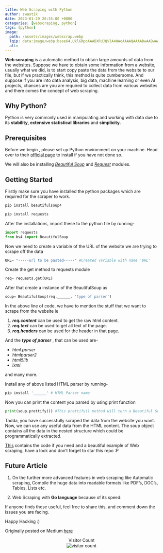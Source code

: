```yaml
---
title: Web Scraping with Python
author: swastik
date: 2023-01-29 20:55:00 +0800
categories: [webscraping, python]
tags: [python]
image:
  path: /assets/images/webscrap.webp
  lqip: data:image/webp;base64,UklGRpoAAABXRUJQVlA4WAoAAAAQAAAADwAABwAAQUxQSDIAAAARL0AmbZurmr57yyIiqE8oiG0bejIYEQTgqiDA9vqnsUSI6H+oAERp2HZ65qP/VIAWAFZQOCBCAAAA8AEAnQEqEAAIAAVAfCWkAALp8sF8rgRgAP7o9FDvMCkMde9PK7euH5M1m6VWoDXf2FkP3BqV0ZYbO6NA/VFIAAAA
  alt:
---
```


**Web scraping** is a automatic method to obtain large amounts of data from the websites. Suppose we have to obtain some information from a website, usually what we did, is to start copy paste the data from the website to our file, but if we practically think, this method is quite cumbersome. And suppose if you are into data analysis, big data, machine learning or even AI projects, chances are you are required to collect data from various websites and there comes the concept of web scraping.

## Why Python?

Python is very commonly used in manipulating and working with data due to its **stability**, **extensive statistical libraries** and **simplicity.**

## Prerequisites

Before we begin , please set up Python environment on your machine. Head over to their [official page](https://www.python.org/downloads/) to install if you have not done so.

We will also be installing _[Beautiful Soup](https://www.crummy.com/software/BeautifulSoup/bs4/doc/)_ and _[Request](https://pypi.org/project/requests/)_ modules.

## Getting Started

Firstly make sure you have installed the python packages which are required for the scraper to work.

```python
pip install beautifulsoup4
```

```python
pip install requests
```

After the installations, import these to the python file by running-

```python
import requests
from bs4 import BeautifulSoup
```

Now we need to create a variable of the URL of the website we are trying to scrape off the data

```python
URL= "-----url to be pasted-----" #Created variable with name 'URL'
```

Create the get method to requests module

```python
req= requests.get(URL)
```

After that create a instance of the BeautifulSoup as

```python
soup= BeautifulSoup(req.______, 'type of parser')
```

In the above line of code, we have to mention the stuff that we want to scrape from the website ie

1. **_req.content_** can be used to get the raw html content.
2. **_req.text_** can be used to get all text of the page.
3. **_req.headers_** can be used for the header in that page.

And the **_type of parser_** , that can be used are-

- _html.parser_
- _htmlparser2_
- _html5lib_
- _lxml_

and many more.

Install any of above listed HTML parser by running-

```python
pip install '______' # HTML Parser name
```

Now you can print the content you parsed by using print function

```python
print(soup.prettify()) #This prettify() method will turn a Beautiful Soup parse tree into a nicely formatted Unicode string.
```

Tadda, you have successfully scraped the data from the website you want. Now, we can use any useful data from the HTML content. The soup object contains all the data in the nested structure which could be programmatically extracted.

[This](https://github.com/swastkk/web-scraper) contains the code if you need and a beautiful example of Web scraping, have a look and don’t forget to star this repo :P

## Future Article

1. On the further more advanced features in web scraping like Automatic scraping, Compile the huge data into readable formats like PDF’s, DOC’s, Tables, Lists etc.

2. Web Scraping with **Go language** because of its speed.

If anyone finds these useful, feel free to share this, and comment down the issues you are facing.

Happy Hacking :)

Originally posted on Medium [here](https://medium.com/coderbyte/web-scraping-with-python-48ae39656bbb)

<div style="text-align: center;">
  <p style="margin-bottom: 1px;">Visitor Count</p>
  <img src="https://profile-counter.glitch.me/swastkk-web-scraping/count.svg" alt="visitor count" />
</div>